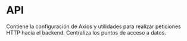 # API

Contiene la configuración de Axios y utilidades para realizar peticiones HTTP hacia el backend.
Centraliza los puntos de acceso a datos.
